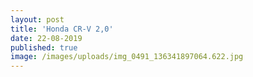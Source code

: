 ```yaml
---
layout: post
title: 'Honda CR-V 2,0'
date: 22-08-2019
published: true
image: /images/uploads/img_0491_136341897064.622.jpg
---
```


